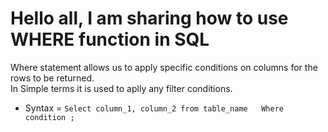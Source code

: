 # Hello all, I am sharing how to use WHERE function in SQL  

Where statement allows us to apply specific conditions on columns for the rows to be returned.  
In Simple terms it is used to aplly any filter conditions.  

* Syntax = ```
                Select column_1, column_2 from table_name  
                Where condition ;
            ```


